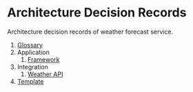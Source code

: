 ﻿# Architecture Decision Records

Architecture decision records of weather forecast service.

1. [Glossary](glossary.md)
2. Application
    1. [Framework](application/A001-framework.md)
3. Integration
    1. [Weather API](integration/I001-weather-api.md)
4. [Template](adr-template.md)
